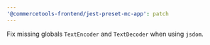 ```yaml
---
'@commercetools-frontend/jest-preset-mc-app': patch
---
```


Fix missing globals `TextEncoder` and `TextDecoder` when using `jsdom`.
